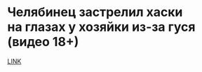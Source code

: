 # Челябинец застрелил хаски на глазах у хозяйки из-за гуся (видео 18+)



[LINK](https://varlamov.ru/3944491.html)
